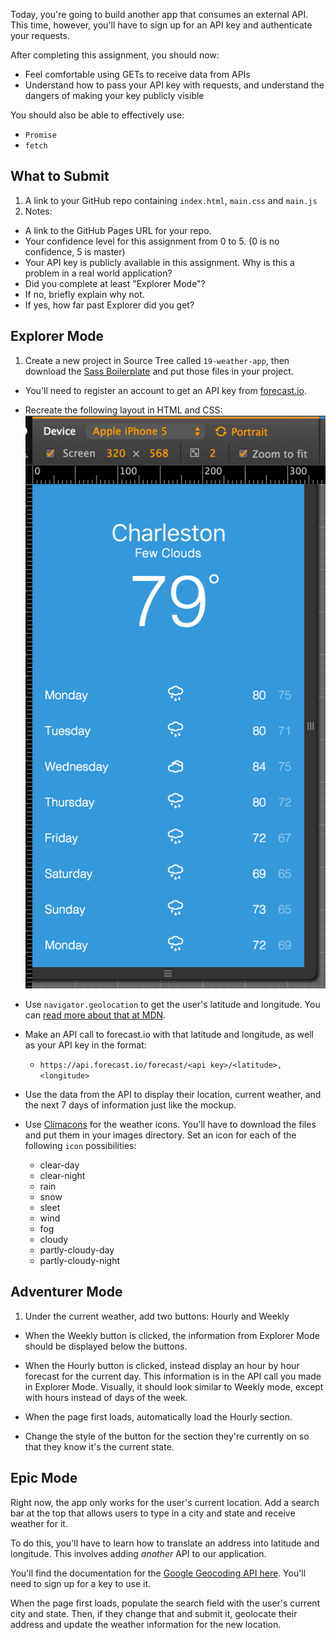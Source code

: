Today, you're going to build another app that consumes an external API. This time, however, you'll have to sign up for an API key and authenticate your requests.

After completing this assignment, you should now:

* Feel comfortable using GETs to receive data from APIs
* Understand how to pass your API key with requests, and understand the dangers of making your key publicly visible

You should also be able to effectively use:
* `Promise`
* `fetch`

## What to Submit

1. A link to your GitHub repo containing `index.html`, `main.css` and `main.js`
2. Notes:
  * A link to the GitHub Pages URL for your repo.
  * Your confidence level for this assignment from 0 to 5. (0 is no confidence, 5 is master)
  * Your API key is publicly available in this assignment. Why is this a problem in a real world application?
  * Did you complete at least "Explorer Mode"?
  * If no, briefly explain why not.
  * If yes, how far past Explorer did you get?

## Explorer Mode

1. Create a new project in Source Tree called `19-weather-app`, then download the [Sass Boilerplate](https://github.com/TIY-LR-FEE/curriculum/raw/master/Boilerplates/sass.zip) and put those files in your project.

- You'll need to register an account to get an API key from  [forecast.io](https://developer.forecast.io/).

- Recreate the following layout in HTML and CSS:
  ![](https://raw.githubusercontent.com/TIY-LR-FEE/assignments/master/19-weather-api/weather.png)

- Use `navigator.geolocation` to get the user's latitude and longitude. You can [read more about that at MDN](https://developer.mozilla.org/en-US/docs/Web/API/Geolocation/Using_geolocation).

- Make an API call to forecast.io with that latitude and longitude, as well as your API key in the format:
  - `https://api.forecast.io/forecast/<api key>/<latitude>,<longitude>`

- Use the data from the API to display their location, current weather, and the next 7 days of information just like the mockup.

- Use [Climacons](http://adamwhitcroft.com/climacons/) for the weather icons. You'll have to download the files and put them in your images directory. Set an icon for each of the following `icon` possibilities:
  * clear-day
  * clear-night
  * rain
  * snow
  * sleet
  * wind
  * fog
  * cloudy
  * partly-cloudy-day
  * partly-cloudy-night

## Adventurer Mode

1. Under the current weather, add two buttons: Hourly and Weekly

- When the Weekly button is clicked, the information from Explorer Mode should be displayed below the buttons.

- When the Hourly button is clicked, instead display an hour by hour forecast for the current day. This information is in the API call you made in Explorer Mode. Visually, it should look similar to Weekly mode, except with hours instead of days of the week.

- When the page first loads, automatically load the Hourly section.

- Change the style of the button for the section they're currently on so that they know it's the current state.

## Epic Mode

Right now, the app only works for the user's current location. Add a search bar at the top that allows users to type in a city and state and receive weather for it.

To do this, you'll have to learn how to translate an address into latitude and longitude. This involves adding *another* API to our application.

You'll find the documentation for the [Google Geocoding API here](https://developers.google.com/maps/documentation/geocoding/intro#BYB). You'll need to sign up for a key to use it.

When the page first loads, populate the search field with the user's current city and state. Then, if they change that and submit it, geolocate their address and update the weather information for the new location.
